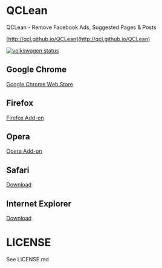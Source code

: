 QCLean
======

QCLean - Remove Facebook Ads, Suggested Pages &amp; Posts

[http://qcl.github.io/QCLean](http://qcl.github.io/QCLean)



[![volkswagen status](https://auchenberg.github.io/volkswagen/volkswargen_ci.svg)](https://github.com/auchenberg/volkswagen)

## Google Chrome

[Google Chrome Web Store](https://chrome.google.com/webstore/detail/qclean-remove-facebook-ad/fdhhejjkjfjkchkimomgfegnpapndjne?utm_source=chrome-ntp-icon)

## Firefox

[Firefox Add-on](https://addons.mozilla.org/zh-TW/firefox/addon/qclean/)

## Opera

[Opera Add-on](https://addons.opera.com/zh-tw/extensions/details/remove-facebook-suggested-pages-and-posts/)

## Safari

[Download](http://qcl.github.io/QCLean/QCLean.safariextz)

## Internet Explorer

[Download](http://qcl.github.io/QCLean/QCLeanInstaller.msi)

# LICENSE

See LICENSE.md
